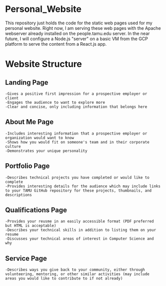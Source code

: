 # Personal_Website
This repository just holds the code for the static web pages used for my personal website. Right now, I am serving these web pages with the Apache webserver already installed on the people.tamu.edu server. In the near future, I will configure a Node.js "server" on a basic VM from the GCP platform to serve the content from a React.js app.

# Website Structure

## Landing Page 
	-Gives a positive first impression for a prospective employer or client
	-Engages the audience to want to explore more
	-Clear and concise, only including information that belongs here

## About Me Page
	-Includes interesting information that a prospective employer or organization would want to know
	-Shows how you would fit on someone's team and in their corporate culture
	-Demonstrates your unique personality

## Portfolio Page
	-Describes technical projects you have completed or would like to complete
    -Provides interesting details for the audience which may include links to your TAMU GitHub repository for these projects, thumbnails, and descriptions

## Qualifications Page
	-Provides your reusme in an easily accessible format (PDF preferred but HTML is acceptable)
	-Describes your technical skills in addition to listing them on your resume
	-Discusses your technical areas of interest in Computer Science and why

## Service Page
	-Describes ways you give back to your community, either through volunteering, mentoring, or other similar activities (may include areas you would like to contribute to if not already)



